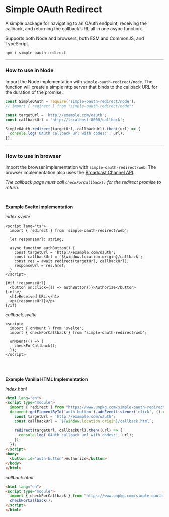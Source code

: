 # Simple OAuth Redirect

A simple package for navigating to an OAuth endpoint, receiving the callback, and returning the callback URL all in one async function.

Supports both Node and browsers, both ESM and CommonJS, and TypeScript.

```bash
npm i simple-oauth-redirect 
```

---

### How to use in Node

Import the Node implementation with ```simple-oauth-redirect/node```. The function will create a simple http server that binds to the callback URL for the duration of the promise.

```javascript
const SimpleOAuth = require('simple-oauth-redirect/node');
// import { redirect } from "simple-oauth-redirect/node";

const targetUrl = 'http://example.com/oauth';
const callbackUrl = 'http://localhost:8000/callback';

SimpleOAuth.redirect(targetUrl, callbackUrl).then((url) => {
  console.log('OAuth callback url with codes:', url);
});
```

---

### How to use in browser
Import the browser implementation with ```simple-oauth-redirect/web```. The browser implementation also uses the [Broadcast Channel API](https://developer.mozilla.org/en-US/docs/Web/API/Broadcast_Channel_API).


*The callback page must call ```checkForCallback()``` for the redirect promise to return.*

<br>

**Example Svelte Implementation**

*index.svelte*
```svelte
<script lang="ts">
  import { redirect } from 'simple-oauth-redirect/web';

  let responseUrl: string;

  async function authButton() {
    const targetUrl = 'http://example.com/oauth';
    const callbackUrl = `${window.location.origin}/callback`;
    const res = await redirect(targetUrl, callbackUrl);
    responseUrl = res.href;
  }
</script>

{#if !responseUrl}
  <button on:click={() => authButton()}>Authorize</button>
{:else}
  <h1>Received URL:</h1>
  <p>{responseUrl}</p>
{/if}
```

*callback.svelte*
```svelte
<script>
  import { onMount } from 'svelte';
  import { checkForCallback } from 'simple-oauth-redirect/web';

  onMount(() => {
    checkForCallback();
  });
</script>
```
<br>
<br>

**Example Vanilla HTML Implementation**

*index.html*
```html
<html lang="en">
<script type="module">
  import { redirect } from "https://www.unpkg.com/simple-oauth-redirect@latest/dist/esm/web.js";
  document.getElementById('auth-button').addEventListener('click', () => {
    const targetUrl = 'http://example.com/oauth';
    const callbackUrl = `${window.location.origin}/callback.html`;

    redirect(targetUrl, callbackUrl).then((url) => {
      console.log('OAuth callback url with codes:', url);
    });
  });
</script>
<body>
  <button id="auth-button">Authorize</button>
</body>
</html>
```
*callback.html*
```html
<html lang="en">
<script type="module">
  import { checkForCallback } from "https://www.unpkg.com/simple-oauth-redirect@latest/dist/esm/web.js";
  checkForCallback();
</script>
</html>
```
